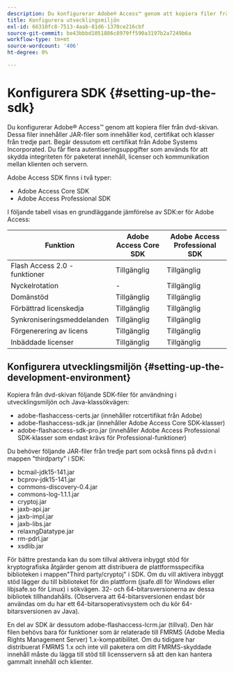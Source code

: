 ```yaml
---
description: Du konfigurerar Adobe® Access™ genom att kopiera filer från dvd-skivan. Dessa filer innehåller JAR-filer som innehåller kod, certifikat och klasser från tredje part. Begär dessutom ett certifikat från Adobe Systems Incorporated. Du får flera autentiseringsuppgifter som används för att skydda integriteten för paketerat innehåll, licenser och kommunikation mellan klienten och servern.
title: Konfigurera utvecklingsmiljön
exl-id: 66310fc8-7513-4aab-81d6-1370ce216cbf
source-git-commit: be43bbbd1051886c8979ff590a3197b2a7249b6a
workflow-type: tm+mt
source-wordcount: '406'
ht-degree: 0%

---
```


# Konfigurera SDK {#setting-up-the-sdk}

Du konfigurerar Adobe® Access™ genom att kopiera filer från dvd-skivan. Dessa filer innehåller JAR-filer som innehåller kod, certifikat och klasser från tredje part. Begär dessutom ett certifikat från Adobe Systems Incorporated. Du får flera autentiseringsuppgifter som används för att skydda integriteten för paketerat innehåll, licenser och kommunikation mellan klienten och servern.

Adobe Access SDK finns i två typer:
* Adobe Access Core SDK
* Adobe Access Professional SDK

I följande tabell visas en grundläggande jämförelse av SDK:er för Adobe Access:

| Funktion | Adobe Access Core SDK | Adobe Access Professional SDK |
|---|---|---|
| Flash Access 2.0 - funktioner | Tillgänglig | Tillgänglig |
| Nyckelrotation | - | Tillgänglig |
| Domänstöd | Tillgänglig | Tillgänglig |
| Förbättrad licenskedja | Tillgänglig | Tillgänglig |
| Synkroniseringsmeddelanden | Tillgänglig | Tillgänglig |
| Förgenerering av licens | Tillgänglig | Tillgänglig |
| Inbäddade licenser | Tillgänglig | Tillgänglig |

## Konfigurera utvecklingsmiljön {#setting-up-the-development-environment}

Kopiera från dvd-skivan följande SDK-filer för användning i utvecklingsmiljön och Java-klassökvägen:

* adobe-flashaccess-certs.jar (innehåller rotcertifikat från Adobe)
* adobe-flashaccess-sdk.jar (innehåller Adobe Access Core SDK-klasser)
* adobe-flashaccess-sdk-pro.jar (innehåller Adobe Access Professional SDK-klasser som endast krävs för Professional-funktioner)

Du behöver följande JAR-filer från tredje part som också finns på dvd:n i mappen &quot;thirdparty&quot; i SDK:

* bcmail-jdk15-141.jar
* bcprov-jdk15-141.jar
* commons-discovery-0.4.jar
* commons-log-1.1.1.jar
* cryptoj.jar
* jaxb-api.jar
* jaxb-impl.jar
* jaxb-libs.jar
* relaxngDatatype.jar
* rm-pdrl.jar
* xsdlib.jar

För bättre prestanda kan du som tillval aktivera inbyggt stöd för kryptografiska åtgärder genom att distribuera de plattformsspecifika biblioteken i mappen&quot;Third party/cryptoj&quot; i SDK. Om du vill aktivera inbyggt stöd lägger du till biblioteket för din plattform (jsafe.dll för Windows eller libjsafe.so för Linux) i sökvägen. 32- och 64-bitarsversionerna av dessa bibliotek tillhandahålls. (Observera att 64-bitarsversionen endast bör användas om du har ett 64-bitarsoperativsystem och du kör 64-bitarsversionen av Java).

En del av SDK är dessutom adobe-flashaccess-lcrm.jar (tillval). Den här filen behövs bara för funktioner som är relaterade till FMRMS (Adobe Media Rights Management Server) 1.x-kompatibilitet. Om du tidigare har distribuerat FMRMS 1.x och inte vill paketera om ditt FMRMS-skyddade innehåll måste du lägga till stöd till licensservern så att den kan hantera gammalt innehåll och klienter.
